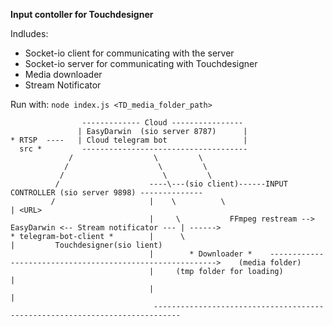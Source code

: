 **Input contoller for Touchdesigner**

Indludes:
- Socket-io client for communicating with the server
- Socket-io server for communicating with Touchdesigner
- Media downloader
- Stream Notificator

Run with:
`node index.js <TD_media_folder_path>`

```
                ------------- Cloud ----------------
               | EasyDarwin  (sio server 8787)      |
* RTSP  ----   | Cloud telegram bot                 | 
  src *         -------------------------------------    
             /                  \         \
            /                    \         \   
           /                      \         \  
          /                    ----\---(sio client)------INPUT CONTROLLER (sio server 9898) --------------
         /                     |    \          \                                                           | <URL>
                               |     \           FFmpeg restream --> EasyDarwin <-- Stream notificator --- | ------>  
* telegram-bot-client *        |      \                                                                    |         Touchdesigner(sio lient)        
                               |        * Downloader *    ---------------------------------------------------------->    (media folder)
                               |     (tmp folder for loading)                                              |
                               |                                                                           |
                                ----------------------------------------------------------------------------
```

